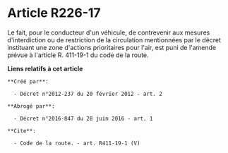 # Article R226-17

Le fait, pour le conducteur d'un véhicule, de contrevenir aux mesures d'interdiction ou de restriction de la circulation
mentionnées par le décret instituant une zone d'actions prioritaires pour l'air, est puni de l'amende prévue à l'article R.
411-19-1 du code de la route.

**Liens relatifs à cet article**

	**Créé par**:

	  - Décret n°2012-237 du 20 février 2012 - art. 2

	**Abrogé par**:

	  - Décret n°2016-847 du 28 juin 2016 - art. 1

	**Cite**:

	  - Code de la route. - art. R411-19-1 (V)
